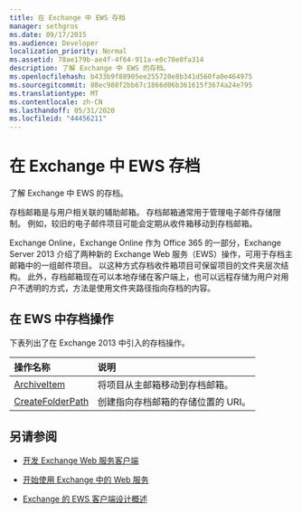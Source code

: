 ```yaml
---
title: 在 Exchange 中 EWS 存档
manager: sethgros
ms.date: 09/17/2015
ms.audience: Developer
localization_priority: Normal
ms.assetid: 78ae179b-ae4f-4f64-911a-e0c70e0fa314
description: 了解 Exchange 中 EWS 的存档。
ms.openlocfilehash: b433b9f88905ee255720e8b341d560fa0e464975
ms.sourcegitcommit: 88ec988f2bb67c1866d06b361615f3674a24e795
ms.translationtype: MT
ms.contentlocale: zh-CN
ms.lasthandoff: 05/31/2020
ms.locfileid: "44456211"
---
```

# <a name="archiving-in-ews-in-exchange"></a>在 Exchange 中 EWS 存档

了解 Exchange 中 EWS 的存档。
  
存档邮箱是与用户相关联的辅助邮箱。 存档邮箱通常用于管理电子邮件存储限制。 例如，较旧的电子邮件项目可能会定期从收件箱移动到存档邮箱。 
  
Exchange Online，Exchange Online 作为 Office 365 的一部分，Exchange Server 2013 介绍了两种新的 Exchange Web 服务（EWS）操作，可用于存档主邮箱中的一组邮件项目。 以这种方式存档收件箱项目可保留项目的文件夹层次结构。 此外，存档邮箱现在可以本地存储在客户端上，也可以远程存储为用户对用户不透明的方式，方法是使用文件夹路径指向存档的内容。
  
## <a name="archiving-operations-in-ews"></a>在 EWS 中存档操作

下表列出了在 Exchange 2013 中引入的存档操作。 
  
|**操作名称**|**说明**|
|:-----|:-----|
|[ArchiveItem](https://msdn.microsoft.com/library/1af216b3-13ea-498e-b4fc-23513755d731%28Office.15%29.aspx) <br/> |将项目从主邮箱移动到存档邮箱。  <br/> |
|[CreateFolderPath](https://msdn.microsoft.com/library/5a10aa5e-3f25-4ec3-a0b9-284c30918a1f%28Office.15%29.aspx) <br/> |创建指向存档邮箱的存储位置的 URI。  <br/> |
   
## <a name="see-also"></a>另请参阅

- [开发 Exchange Web 服务客户端](develop-web-service-clients-for-exchange.md)
    
- [开始使用 Exchange 中的 Web 服务](start-using-web-services-in-exchange.md)
    
- [Exchange 的 EWS 客户端设计概述](ews-client-design-overview-for-exchange.md)
    

